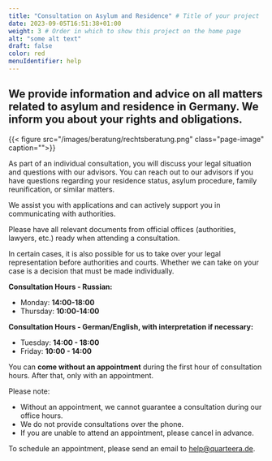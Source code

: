 ```yaml
---
title: "Consultation on Asylum and Residence" # Title of your project
date: 2023-09-05T16:51:38+01:00
weight: 3 # Order in which to show this project on the home page
alt: "some alt text"
draft: false
color: red
menuIdentifier: help
---
```

## We provide information and advice on all matters related to asylum and residence in Germany. We inform you about your rights and obligations.

{{< figure src="/images/beratung/rechtsberatung.png" class="page-image" caption="">}}

As part of an individual consultation, you will discuss your legal situation and questions with our advisors. You can reach out to our advisors if you have questions regarding your residence status, asylum procedure, family reunification, or similar matters.

We assist you with applications and can actively support you in communicating with authorities.

Please have all relevant documents from official offices (authorities, lawyers, etc.) ready when attending a consultation.

In certain cases, it is also possible for us to take over your legal representation before authorities and courts. Whether we can take on your case is a decision that must be made individually.

**Consultation Hours - Russian:**
* Monday: **14:00-18:00**
* Thursday: **10:00-14:00**

**Consultation Hours - German/English, with interpretation if necessary:**
* Tuesday: **14:00 - 18:00**
* Friday: **10:00 - 14:00**

You can **come without an appointment** during the first hour of consultation hours. After that, only with an appointment.

Please note:
* Without an appointment, we cannot guarantee a consultation during our office hours.
* We do not provide consultations over the phone.
* If you are unable to attend an appointment, please cancel in advance.

To schedule an appointment, please send an email to help@quarteera.de.
